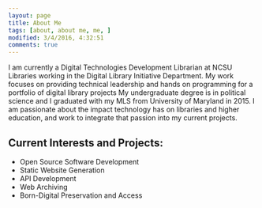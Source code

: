 ```yaml
---
layout: page
title: About Me
tags: [about, about me, me, ]
modified: 3/4/2016, 4:32:51
comments: true
---
```


I am currently a Digital Technologies Development Librarian at NCSU Libraries working in the Digital Library Initiative Department. My work focuses on providing technical leadership and hands on programming for a portfolio of digital library projects My undergraduate degree is in political science and I graduated with my MLS from University of Maryland in 2015. I am passionate about the impact technology has on libraries and higher education, and work to integrate that passion into my current projects.

## Current Interests and Projects:
* Open Source Software Development
* Static Website Generation
* API Development
* Web Archiving
* Born-Digital Preservation and Access
